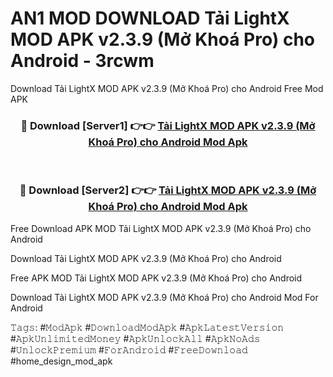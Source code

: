 # AN1 MOD DOWNLOAD Tải LightX MOD APK v2.3.9 (Mở Khoá Pro) cho Android - 3rcwm
Download Tải LightX MOD APK v2.3.9 (Mở Khoá Pro) cho Android Free Mod APK

<div align="center">
<h3>🔴 Download [Server1] 👉👉 <a href="https://apk-comot.site?title=Tải_LightX_MOD_APK_v2.3.9_(Mở_Khoá_Pro)_cho_Android">Tải LightX MOD APK v2.3.9 (Mở Khoá Pro) cho Android Mod Apk</a></h3><br>

<h3>🔴 Download [Server2] 👉👉 <a href="https://apk-comot.site?title=Tải_LightX_MOD_APK_v2.3.9_(Mở_Khoá_Pro)_cho_Android">Tải LightX MOD APK v2.3.9 (Mở Khoá Pro) cho Android Mod Apk</a></h3>
</div>


Free Download APK MOD Tải LightX MOD APK v2.3.9 (Mở Khoá Pro) cho Android

Download Tải LightX MOD APK v2.3.9 (Mở Khoá Pro) cho Android 

Free APK MOD Tải LightX MOD APK v2.3.9 (Mở Khoá Pro) cho Android 

Download Tải LightX MOD APK v2.3.9 (Mở Khoá Pro) cho Android Mod For Android

𝚃𝚊𝚐𝚜: #𝙼𝚘𝚍𝙰𝚙𝚔 #𝙳𝚘𝚠𝚗𝚕𝚘𝚊𝚍𝙼𝚘𝚍𝙰𝚙𝚔 #𝙰𝚙𝚔𝙻𝚊𝚝𝚎𝚜𝚝𝚅𝚎𝚛𝚜𝚒𝚘𝚗 #𝙰𝚙𝚔𝚄𝚗𝚕𝚒𝚖𝚒𝚝𝚎𝚍𝙼𝚘𝚗𝚎𝚢 #𝙰𝚙𝚔𝚄𝚗𝚕𝚘𝚌𝚔𝙰𝚕𝚕 #𝙰𝚙𝚔𝙽𝚘𝙰𝚍𝚜 #𝚄𝚗𝚕𝚘𝚌𝚔𝙿𝚛𝚎𝚖𝚒𝚞𝚖 #𝙵𝚘𝚛𝙰𝚗𝚍𝚛𝚘𝚒𝚍 #𝙵𝚛𝚎𝚎𝙳𝚘𝚠𝚗𝚕𝚘𝚊𝚍 #home_design_mod_apk